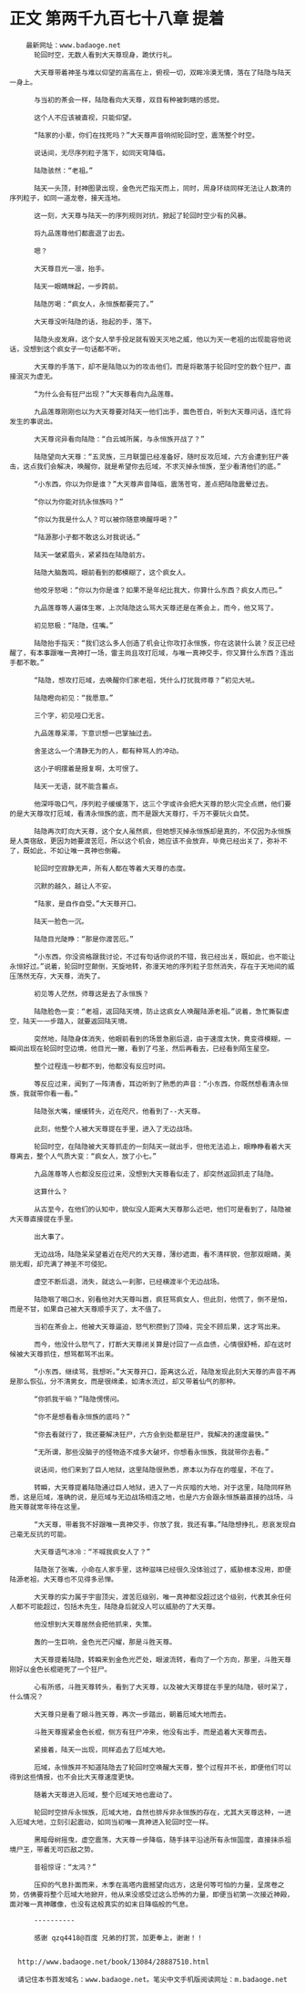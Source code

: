 # 正文 第两千九百七十八章 提着
        最新网址：www.badaoge.net
          轮回时空，无数人看到大天尊现身，跪伏行礼。
      
          大天尊带着神圣与难以仰望的高高在上，俯视一切，双眸冷漠无情，落在了陆隐与陆天一身上。
      
          与当初的茶会一样，陆隐看向大天尊，双目有种被刺瞎的感觉。
      
          这个人不应该被直视，只能仰望。
      
          “陆家的小辈，你们在找死吗？”大天尊声音响彻轮回时空，震荡整个时空。
      
          说话间，无尽序列粒子落下，如同天穹降临。
      
          陆隐骇然：“老祖。”
      
          陆天一头顶，封神图录出现，金色光芒指天而上，同时，周身环绕同样无法让人数清的序列粒子，如同一道龙卷，接天连地。
      
          这一刻，大天尊与陆天一的序列规则对抗，掀起了轮回时空少有的风暴。
      
          将九品莲尊他们都震退了出去。
      
          嗯？
      
          大天尊目光一凛，抬手。
      
          陆天一眼睛眯起，一步跨前。
      
          陆隐厉喝：“疯女人，永恒族都要完了。”
      
          大天尊没听陆隐的话，抬起的手，落下。
      
          陆隐头皮发麻，这个女人举手投足就有毁天灭地之威，他以为天一老祖的出现能容他说话，没想到这个疯女子一句话都不听。
      
          大天尊的手落下，却不是陆隐以为的攻击他们，而是将散落于轮回时空的数个狂尸，直接泯灭为虚无。
      
          “为什么会有狂尸出现？”大天尊看向九品莲尊。
      
          九品莲尊刚刚也以为大天尊要对陆天一他们出手，面色苍白，听到大天尊问话，连忙将发生的事说出。
      
          大天尊诧异看向陆隐：“白云城所属，与永恒族开战了？”
      
          陆隐望向大天尊：“五灵族，三月联盟已经准备好，随时反攻厄域，六方会遭到狂尸袭击，这点我们会解决，唤醒你，就是希望你去厄域，不求灭掉永恒族，至少看清他们的底。”
      
          “小东西，你以为你是谁？”大天尊声音降临，震荡苍穹，差点把陆隐震晕过去。
      
          “你以为你能对抗永恒族吗？”
      
          “你以为我是什么人？可以被你随意唤醒呼喝？”
      
          “陆源那小子都不敢这么对我说话。”
      
          陆天一皱紧眉头，紧紧挡在陆隐前方。
      
          陆隐大脑轰鸣，眼前看到的都模糊了，这个疯女人。
      
          他咬牙怒喝：“你以为你是谁？如果不是年纪比我大，你算什么东西？疯女人而已。”
      
          九品莲尊等人遍体生寒，上次陆隐这么骂大天尊还是在茶会上，而今，他又骂了。
      
          初见怒极：“陆隐，住嘴。”
      
          陆隐抬手指天：“我们这么多人创造了机会让你攻打永恒族，你在这装什么装？反正已经醒了，有本事跟唯一真神打一场，雷主尚且攻打厄域，与唯一真神交手，你又算什么东西？连出手都不敢。”
      
          “陆隐，想攻打厄域，去唤醒你们家老祖，凭什么打扰我师尊？”初见大吼。
      
          陆隐瞪向初见：“我愿意。”
      
          三个字，初见哑口无言。
      
          九品莲尊呆滞，下意识想一巴掌抽过去。
      
          舍圣这么一个清静无为的人，都有种骂人的冲动。
      
          这小子明摆着是报复啊，太可恨了。
      
          陆天一无语，就不能含蓄点。
      
          他深呼吸口气，序列粒子缓缓落下，这三个字或许会把大天尊的怒火完全点燃，他们要的是大天尊攻打厄域，看清永恒族的底，而不是跟大天尊打，千万不要玩火自焚。
      
          陆隐再次盯向大天尊，这个女人虽然疯，但她想灭掉永恒族却是真的，不仅因为永恒族是人类宿敌，更因为她要渡苦厄，所以这个机会，她应该不会放弃，毕竟已经出关了，弥补不了，既如此，不如让唯一真神也倒霉。
      
          轮回时空寂静无声，所有人都在等着大天尊的态度。
      
          沉默的越久，越让人不安。
      
          “陆家，是自作自受。”大天尊开口。
      
          陆天一脸色一沉。
      
          陆隐目光陡睁：“那是你渡苦厄。”
      
          “小东西，你没资格跟我讨论，不过有句话你说的不错，我已经出关，既如此，也不能让永恒好过。”说着，轮回时空颠倒，天旋地转，弥漫天地的序列粒子忽然消失，存在于天地间的威压荡然无存，大天尊，消失了。
      
          初见等人茫然，师尊这是去了永恒族？
      
          陆隐脸色一变：“老祖，返回陆天境，防止这疯女人唤醒陆源老祖。”说着，急忙撕裂虚空，陆天一一步踏入，就要返回陆天境。
      
          突然地，陆隐身体消失，他眼前看到的场景急剧后退，由于速度太快，竟变得模糊，一瞬间出现在轮回时空边境，他目光一撇，看到了弓圣，然后再看去，已经看到陌生星空。
      
          整个过程连一秒都不到，他都没有反应时间。
      
          等反应过来，闻到了一阵清香，耳边听到了熟悉的声音：“小东西，你既然想看清永恒族，我就带你看一看。”
      
          陆隐张大嘴，缓缓转头，近在咫尺，他看到了--大天尊。
      
          此刻，他整个人被大天尊提在手里，进入了无边战场。
      
          轮回时空，在陆隐被大天尊抓走的一刻陆天一就出手，但他无法追上，眼睁睁看着大天尊离去，整个人气质大变：“疯女人，放了小七。”
      
          九品莲尊等人也都没反应过来，没想到大天尊看似走了，却突然返回抓走了陆隐。
      
          这算什么？
      
          从古至今，在他们的认知中，貌似没人距离大天尊那么近吧，他们可是看到了，陆隐被大天尊直接提在手里。
      
          出大事了。
      
          无边战场，陆隐呆呆望着近在咫尺的大天尊，薄纱遮面，看不清样貌，但那双眼睛，美丽无暇，却充满了神圣不可侵犯。
      
          虚空不断后退，消失，就这么一刹那，已经横渡半个无边战场。
      
          陆隐咽了咽口水，别看他对大天尊叫嚣，疯狂骂疯女人，但此刻，他慌了，倒不是怕，而是不甘，如果自己被大天尊顺手灭了，太不值了。
      
          当初在茶会上，他被大天尊逼迫，怒气积攒到了顶峰，完全不顾后果，这才骂出来。
      
          而今，他没什么怒气了，打断大天尊闭关算是讨回了一点血债，心情很舒畅，却在这时候被大天尊抓住，想骂都骂不出来。
      
          “小东西，继续骂，我想听。”大天尊开口，距离这么近，陆隐发现此刻大天尊的声音不再是那么恢弘，分不清男女，而是很绵柔，如清水流过，却又带着仙气的那种。
      
          “你抓我干嘛？”陆隐愣愣问。
      
          “你不是想看看永恒族的底吗？”
      
          “你去看就行了，我还要解决狂尸，六方会到处都是狂尸，我解决的速度最快。”
      
          “无所谓，那些没脑子的怪物造不成多大破坏，你想看永恒族，我就带你去看。”
      
          说话间，他们来到了巨人地狱，这里陆隐很熟悉，原本以为存在的噬星，不在了。
      
          转瞬，大天尊提着陆隐通过巨人地狱，进入了一片灰暗的大地，对于这里，陆隐同样熟悉，这是厄域，准确的说，是厄域与无边战场相连之地，也是六方会跟永恒族最直接的战场，斗胜天尊就常年待在这里。
      
          “大天尊，带着我不好跟唯一真神交手，你放了我，我还有事。”陆隐想挣扎，悲哀发现自己毫无反抗的可能。
      
          大天尊语气冰冷：“不喊我疯女人了？”
      
          陆隐张了张嘴，小命在人家手里，这种滋味已经很久没体验过了，威胁根本没用，即便陆源老祖，大天尊也不见得多忌惮。
      
          大天尊的实力属于宇宙顶尖，渡苦厄级别，唯一真神都没超过这个级别，代表其余任何人都不可能超过，包括木先生，陆隐身后就没人可以威胁的了大天尊。
      
          他没想到大天尊居然会把他抓来，失策。
      
          轰的一生巨响，金色光芒闪耀，那是斗胜天尊。
      
          大天尊提着陆隐，转瞬来到金色光芒处，眼波流转，看向了一个方向，那里，斗胜天尊刚好以金色长棍砸死了一个狂尸。
      
          心有所感，斗胜天尊转头，看到了大天尊，以及被大天尊提在手里的陆隐，顿时呆了，什么情况？
      
          大天尊只是看了眼斗胜天尊，再次一步踏出，朝着厄域大地而去。
      
          斗胜天尊握紧金色长棍，侧方有狂尸冲来，他没有出手，而是追着大天尊而去。
      
          紧接着，陆天一出现，同样追去了厄域大地。
      
          厄域，永恒族并不知道陆隐去了轮回时空唤醒大天尊，整个过程并不长，即便他们可以得到这些情报，也不会比大天尊速度更快。
      
          随着大天尊进入厄域，整个厄域天地也震动了。
      
          轮回时空排斥永恒族，厄域大地，自然也排斥非永恒族的存在，尤其大天尊这种，一进入厄域大地，立刻引起震动，如同当初唯一真神进入轮回时空一样。
      
          黑暗母树摇曳，虚空震荡，大天尊一步降临，随手抹平沿途所有永恒国度，直接抹杀祖境尸王，带着无可匹敌之势。
      
          昔祖惊讶：“太鸿？”
      
          压抑的气息扑面而来，木季在高塔内震撼望向远方，这是何等可怕的力量，呈席卷之势，仿佛要将整个厄域大地掀开，他从来没感受过这么恐怖的力量，即便当初第一次接近神殿，面对唯一真神雕像，也没有这般真实的如末日降临般的气息。
      
          ----------
      
          感谢 qzq4418@百度 兄弟的打赏，加更奉上，谢谢！！
      
      
      http://www.badaoge.net/book/13084/28887510.html
      
      请记住本书首发域名：www.badaoge.net。笔尖中文手机版阅读网址：m.badaoge.net